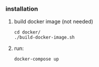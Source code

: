 ### installation


1. build docker image (not needed)
    ```
    cd docker/
    ./build-docker-image.sh
    ```
   
2. run:
    ```
   docker-compose up
   ```

